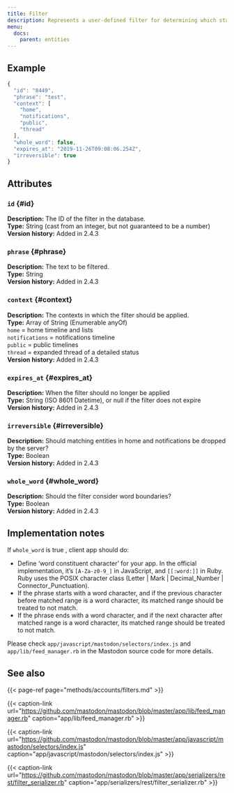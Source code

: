 ```yaml
---
title: Filter
description: Represents a user-defined filter for determining which statuses should not be shown to the user.
menu:
  docs:
    parent: entities
---
```


## Example

```javascript
{
  "id": "8449",
  "phrase": "test",
  "context": [
    "home",
    "notifications",
    "public",
    "thread"
  ],
  "whole_word": false,
  "expires_at": "2019-11-26T09:08:06.254Z",
  "irreversible": true
}
```

## Attributes

### `id` {#id}

**Description:** The ID of the filter in the database.\
**Type:** String \(cast from an integer, but not guaranteed to be a number\)\
**Version history:** Added in 2.4.3

### `phrase` {#phrase}

**Description:** The text to be filtered.\
**Type:** String\
**Version history:** Added in 2.4.3

### `context` {#context}

**Description:** The contexts in which the filter should be applied.\
**Type:** Array of String \(Enumerable anyOf\)\
`home` = home timeline and lists\
`notifications` = notifications timeline\
`public` = public timelines\
`thread` = expanded thread of a detailed status\
**Version history:** Added in 2.4.3

### `expires_at` {#expires_at}

**Description:** When the filter should no longer be applied\
**Type:** String \(ISO 8601 Datetime\), or null if the filter does not expire\
**Version history:** Added in 2.4.3

### `irreversible` {#irreversible}

**Description:** Should matching entities in home and notifications be dropped by the server?\
**Type:** Boolean\
**Version history:** Added in 2.4.3

### `whole_word` {#whole_word}

**Description:** Should the filter consider word boundaries?\
**Type:** Boolean\
**Version history:** Added in 2.4.3

## Implementation notes

If `whole_word` is true , client app should do:

* Define ‘word constituent character’ for your app. In the official implementation, it’s `[A-Za-z0-9_]` in JavaScript, and `[[:word:]]` in Ruby. Ruby uses the POSIX character class \(Letter \| Mark \| Decimal\_Number \| Connector\_Punctuation\).
* If the phrase starts with a word character, and if the previous character before matched range is a word character, its matched range should be treated to not match.
* If the phrase ends with a word character, and if the next character after matched range is a word character, its matched range should be treated to not match.

Please check `app/javascript/mastodon/selectors/index.js` and `app/lib/feed_manager.rb` in the Mastodon source code for more details.

## See also

{{< page-ref page="methods/accounts/filters.md" >}}

{{< caption-link url="https://github.com/mastodon/mastodon/blob/master/app/lib/feed_manager.rb" caption="app/lib/feed\_manager.rb" >}}

{{< caption-link url="https://github.com/mastodon/mastodon/blob/master/app/javascript/mastodon/selectors/index.js" caption="app/javascript/mastodon/selectors/index.js" >}}

{{< caption-link url="https://github.com/mastodon/mastodon/blob/master/app/serializers/rest/filter_serializer.rb" caption="app/serializers/rest/filter\_serializer.rb" >}}



